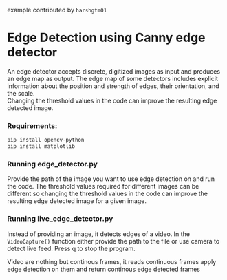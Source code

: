 example contributed by `harshgtm01`

# Edge Detection using Canny edge detector
An edge detector accepts discrete, digitized images as input and produces an edge map as output. The edge map of some detectors includes explicit information about the position and strength of edges, their orientation, and the scale.  
Changing the threshold values in the code can improve the resulting edge detected image.

### Requirements:
```python
pip install opencv-python
pip install matplotlib
```

### Running edge_detector.py
Provide the path of the image you want to use edge detection on and run the code. The threshold values required for different images can be different so changing the threshold values in the code can improve the resulting edge detected image for a given image.

### Running live_edge_detector.py
Instead of providing an image, it detects edges of a video. In the `VideoCapture()` function either provide the path to the file or use camera to detect live feed. 
Press q to stop the program.

Video are nothing but continous frames, it reads continuous frames apply edge detection on them and return continous edge detected frames


